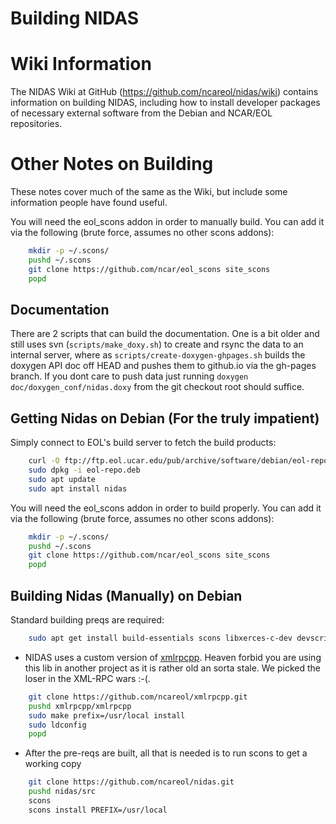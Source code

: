 # Building NIDAS

# Wiki Information
The NIDAS Wiki at GitHub (https://github.com/ncareol/nidas/wiki) contains information on building NIDAS, including how to install developer packages of necessary external software from the Debian and NCAR/EOL repositories.

# Other Notes on Building

These notes cover much of the same as the Wiki, but include some information people have found useful.

You will need the eol_scons addon in order to manually build.  You can add it via the following (brute force, assumes no other scons addons):

```sh
    mkdir -p ~/.scons/
    pushd ~/.scons
    git clone https://github.com/ncar/eol_scons site_scons
    popd
```

## Documentation
There are 2 scripts that can build the documentation.  One is a bit older and still uses svn (```scripts/make_doxy.sh```)  to create and rsync the data to an internal server, where as ```scripts/create-doxygen-ghpages.sh```  builds the doxygen API doc off HEAD and pushes them to github.io via the gh-pages branch. If you dont care to push data just running ```doxygen doc/doxygen_conf/nidas.doxy``` from the git checkout root should suffice.

## Getting Nidas on Debian (For the truly impatient)

Simply connect to EOL's build server to fetch the build products:

```sh
    curl -O ftp://ftp.eol.ucar.edu/pub/archive/software/debian/eol-repo.deb 
    sudo dpkg -i eol-repo.deb 
    sudo apt update
    sudo apt install nidas
```

You will need the eol_scons addon in order to build properly.  You can add it via the following (brute force, assumes no other scons addons):

```sh
    mkdir -p ~/.scons/
    pushd ~/.scons
    git clone https://github.com/ncar/eol_scons site_scons
    popd
```

## Building Nidas (Manually) on Debian
Standard building preqs are required:
```sh
    sudo apt get install build-essentials scons libxerces-c-dev devscripts debhelper flex subversion git
```

- NIDAS uses a custom version of [xmlrpcpp](http://svn.eol.ucar.edu/svn/eol/imports/xmlrpcpp).  Heaven forbid you are using this lib in another project as it is rather old an sorta stale.  We picked the loser in the XML-RPC wars  :-(.

```sh
    git clone https://github.com/ncareol/xmlrpcpp.git
    pushd xmlrpcpp/xmlrpcpp
    sudo make prefix=/usr/local install
    sudo ldconfig
    popd
```
- After the pre-reqs are built, all that is needed is to run scons to get a working copy
```sh
    git clone https://github.com/ncareol/nidas.git
    pushd nidas/src
    scons
    scons install PREFIX=/usr/local
```
